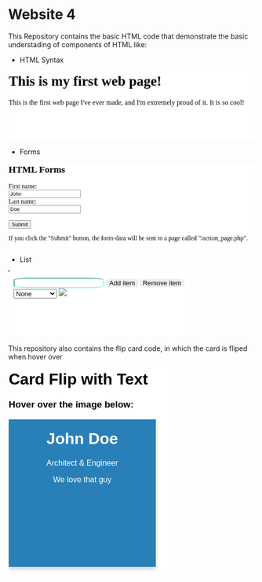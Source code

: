 # Website 4

This Repository contains the basic HTML code that demonstrate the basic understading of components of HTML like:
- HTML Syntax
<img src="src/syntax.png">

- Forms

<img src= "src/forms.png">

- List

<img src="src/list.png">

This repository also contains the flip card code, in which the card is fliped when hover over

<img src="/src/flip.png">